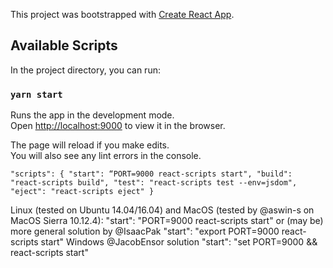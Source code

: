This project was bootstrapped with [Create React App](https://github.com/facebook/create-react-app).

## Available Scripts

In the project directory, you can run:

### `yarn start`

Runs the app in the development mode.<br />
Open [http://localhost:9000](http://localhost:9000) to view it in the browser.

The page will reload if you make edits.<br />
You will also see any lint errors in the console.

`"scripts": {
    "start": “PORT=9000 react-scripts start",
    "build": "react-scripts build",
    "test": "react-scripts test --env=jsdom",
    "eject": "react-scripts eject"
 }`

Linux (tested on Ubuntu 14.04/16.04) and MacOS (tested by @aswin-s on MacOS Sierra 10.12.4):
  "start": "PORT=9000 react-scripts start"
or (may be) more general solution by @IsaacPak
  "start": "export PORT=9000 react-scripts start"
Windows @JacobEnsor solution
  "start": "set PORT=9000 && react-scripts start"
